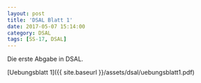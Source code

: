 ```yaml
---
layout: post
title: 'DSAL Blatt 1'
date: 2017-05-07 15:14:00
category: DSAL
tags: [SS-17, DSAL]
---
```


Die erste Abgabe in DSAL.

[Uebungsblatt 1]({{ site.baseurl }}/assets/dsal/uebungsblatt1.pdf)
